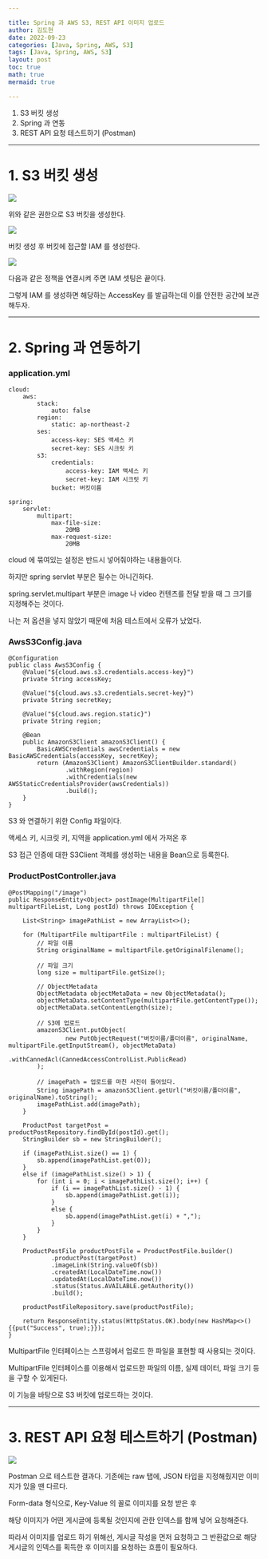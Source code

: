 ```yaml
---

title: Spring 과 AWS S3, REST API 이미지 업로드
author: 김도현
date: 2022-09-23
categories: [Java, Spring, AWS, S3]
tags: [Java, Spring, AWS, S3]
layout: post
toc: true
math: true
mermaid: true

---
```


1. S3 버킷 생성
2. Spring 과 연동
3. REST API 요청 테스트하기 (Postman)

---

# 1. S3 버킷 생성

![](https://user-images.githubusercontent.com/60564431/192430020-9faafc60-a66c-48ff-b36c-001f8524d451.png)

위와 같은 권한으로 S3 버킷을 생성한다.

![](https://user-images.githubusercontent.com/60564431/192430026-07eb9329-d1c0-4dcf-a5bc-329f63a9b7ee.png)

버킷 생성 후 버킷에 접근할 IAM 를 생성한다.

![](https://user-images.githubusercontent.com/60564431/192430030-e0bb0a86-efcd-4db1-910c-e8de39f3dce0.png)

다음과 같은 정책을 연결시켜 주면 IAM 셋팅은 끝이다.

그렇게 IAM 를 생성하면 해당하는 AccessKey 를 발급하는데 이를 안전한 공간에 보관해두자.

---

# 2. Spring 과 연동하기

### application.yml
    cloud:
        aws:
            stack:
                auto: false
            region:
                static: ap-northeast-2
            ses:
                access-key: SES 액세스 키
                secret-key: SES 시크릿 키
            s3:
                credentials:
                    access-key: IAM 액세스 키
                    secret-key: IAM 시크릿 키
                bucket: 버킷이름

    spring:
        servlet:
            multipart:
                max-file-size:
                    20MB
                max-request-size:
                    20MB

cloud 에 묶여있는 설정은 반드시 넣어줘야하는 내용들이다.

하지만 spring servlet 부분은 필수는 아니긴하다.

spring.servlet.multipart 부분은 image 나 video 컨텐츠를 전달 받을 때 그 크기를 지정해주는 것이다.

나는 저 옵션을 넣지 않았기 때문에 처음 테스트에서 오류가 났었다.

### AwsS3Config.java

    @Configuration
    public class AwsS3Config {
        @Value("${cloud.aws.s3.credentials.access-key}")
        private String accessKey;

        @Value("${cloud.aws.s3.credentials.secret-key}")
        private String secretKey;

        @Value("${cloud.aws.region.static}")
        private String region;

        @Bean
        public AmazonS3Client amazonS3Client() {
            BasicAWSCredentials awsCredentials = new BasicAWSCredentials(accessKey, secretKey);
            return (AmazonS3Client) AmazonS3ClientBuilder.standard()
                    .withRegion(region)
                    .withCredentials(new AWSStaticCredentialsProvider(awsCredentials))
                    .build();
        }
    }

S3 와 연결하기 위한 Config 파일이다.

액세스 키, 시크릿 키, 지역을 application.yml 에서 가져온 후

S3 접근 인증에 대한 S3Client 객체를 생성하는 내용을 Bean으로 등록한다.

### ProductPostController.java

    @PostMapping("/image")
    public ResponseEntity<Object> postImage(MultipartFile[] multipartFileList, Long postId) throws IOException {

        List<String> imagePathList = new ArrayList<>();

        for (MultipartFile multipartFile : multipartFileList) {
            // 파일 이름
            String originalName = multipartFile.getOriginalFilename();

            // 파일 크기
            long size = multipartFile.getSize();

            // ObjectMetadata
            ObjectMetadata objectMetaData = new ObjectMetadata();
            objectMetaData.setContentType(multipartFile.getContentType());
            objectMetaData.setContentLength(size);

            // S3에 업로드
            amazonS3Client.putObject(
                    new PutObjectRequest("버킷이름/폴더이름", originalName, multipartFile.getInputStream(), objectMetaData)
                            .withCannedAcl(CannedAccessControlList.PublicRead)
            );

            // imagePath = 업로드를 마친 사진이 들어있다.
            String imagePath = amazonS3Client.getUrl("버킷이름/폴더이름", originalName).toString();
            imagePathList.add(imagePath);
        }

        ProductPost targetPost = productPostRepository.findById(postId).get();
        StringBuilder sb = new StringBuilder();

        if (imagePathList.size() == 1) {
            sb.append(imagePathList.get(0));
        }
        else if (imagePathList.size() > 1) {
            for (int i = 0; i < imagePathList.size(); i++) {
                if (i == imagePathList.size() - 1) {
                    sb.append(imagePathList.get(i));
                }
                else {
                    sb.append(imagePathList.get(i) + ",");
                }
            }
        }

        ProductPostFile productPostFile = ProductPostFile.builder()
                .productPost(targetPost)
                .imageLink(String.valueOf(sb))
                .createdAt(LocalDateTime.now())
                .updatedAt(LocalDateTime.now())
                .status(Status.AVAILABLE.getAuthority())
                .build();

        productPostFileRepository.save(productPostFile);

        return ResponseEntity.status(HttpStatus.OK).body(new HashMap<>(){{put("Success", true);}});
    }


MultipartFile 인터페이스는 스프링에서 업로드 한 파일을 표현할 때 사용되는 것이다.

MultipartFile 인터페이스를 이용해서 업로드한 파일의 이름, 실제 데이터, 파일 크기 등을 구할 수 있게된다.

이 기능을 바탕으로 S3 버킷에 업로드하는 것이다.

---

# 3. REST API 요청 테스트하기 (Postman)

![](https://user-images.githubusercontent.com/60564431/192430031-2f7bef75-a6f4-4e41-8c6a-a5345c7f8913.png)

Postman 으로 테스트한 결과다. 기존에는 raw 탭에, JSON 타입을 지정해줬지만 이미지가 있을 땐 다르다.

Form-data 형식으로, Key-Value 의 꼴로 이미지를 요청 받은 후

해당 이미지가 어떤 게시글에 등록될 것인지에 관한 인덱스를 함께 넣어 요청해준다.

따라서 이미지를 업로드 하기 위해선, 게시글 작성을 먼저 요청하고 그 반환값으로 해당 게시글의 인덱스를 획득한 후 이미지를 요청하는 흐름이 필요하다.
